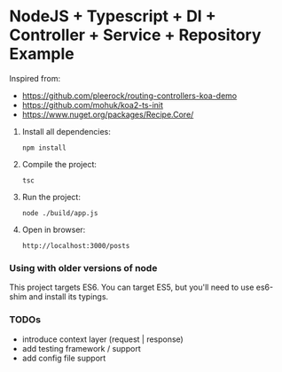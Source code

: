 # NodeJS + Typescript + DI + Controller + Service + Repository Example

Inspired from:
- https://github.com/pleerock/routing-controllers-koa-demo
- https://github.com/mohuk/koa2-ts-init
- https://www.nuget.org/packages/Recipe.Core/

1. Install all dependencies:

    `npm install`
    
2. Compile the project:

    `tsc`

2. Run the project:

    `node ./build/app.js`
    
3. Open in browser:
 
    `http://localhost:3000/posts`

### Using with older versions of node

This project targets ES6. 
You can target ES5, but you'll need to use es6-shim and install its typings.

### TODOs

- introduce context layer (request | response)
- add testing framework / support
- add config file support
